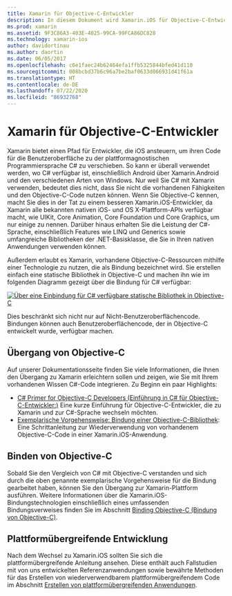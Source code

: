 ```yaml
---
title: Xamarin für Objective-C-Entwickler
description: In diesem Dokument wird Xamarin.iOS für Objective-C-Entwickler erläutert. Es enthält Links zu Leitfaden, die den Übergang von Objective-C zu C#, das Einbinden einer Objective-C-Bibliothek für die Verwendung in C# und das Erstellen einer plattformübergeifenden mobilen App beschreiben.
ms.prod: xamarin
ms.assetid: 9F3C86A3-403E-4025-99CA-99FCA86DC828
ms.technology: xamarin-ios
author: davidortinau
ms.author: daortin
ms.date: 06/05/2017
ms.openlocfilehash: c6e1faec24b62464efa1ffb5325844bfed41d110
ms.sourcegitcommit: 008bcbd37b6c96a7be2baf0633d066931d41f61a
ms.translationtype: HT
ms.contentlocale: de-DE
ms.lasthandoff: 07/22/2020
ms.locfileid: "86932768"
---
```

# <a name="xamarin-for-objective-c-developers"></a>Xamarin für Objective-C-Entwickler

Xamarin bietet einen Pfad für Entwickler, die iOS ansteuern, um ihren Code für die Benutzeroberfläche zu der plattformagnostischen Programmiersprache C# zu verschieben. So kann er überall verwendet werden, wo C# verfügbar ist, einschließlich Android über Xamarin.Android und den verschiedenen Arten von Windows. Nur weil Sie C# mit Xamarin verwenden, bedeutet dies nicht, dass Sie nicht die vorhandenen Fähigkeiten und den Objective-C-Code nutzen können. Wenn Sie Objective-C kennen, macht Sie dies in der Tat zu einem besseren Xamarin.iOS-Entwickler, da Xamarin alle bekannten nativen iOS- und OS X-Plattform-APIs verfügbar macht, wie UIKit, Core Animation, Core Foundation und Core Graphics, um nur einige zu nennen. Darüber hinaus erhalten Sie die Leistung der C#-Sprache, einschließlich Features wie LINQ und Generics sowie umfangreiche Bibliotheken der .NET-Basisklasse, die Sie in Ihren nativen Anwendungen verwenden können.

Außerdem erlaubt es Xamarin, vorhandene Objective-C-Ressourcen mithilfe einer Technologie zu nutzen, die als Bindung bezeichnet wird. Sie erstellen einfach eine statische Bibliothek in Objective-C und machen ihn wie im folgenden Diagramm gezeigt über die Bindung für C# verfügbar:

 [![Über eine Einbindung für C# verfügbare statische Bibliothek in Objective-C](images/01-bindings.png)](images/01-bindings.png#lightbox)

Dies beschränkt sich nicht nur auf Nicht-Benutzeroberflächencode. Bindungen können auch Benutzeroberflächencode, der in Objective-C entwickelt wurde, verfügbar machen.

## <a name="transitioning-from-objective-c"></a>Übergang von Objective-C

Auf unserer Dokumentationsseite finden Sie viele Informationen, die Ihnen den Übergang zu Xamarin erleichtern sollen und zeigen, wie Sie mit Ihrem vorhandenen Wissen C#-Code integrieren. Zu Beginn ein paar Highlights:

- [C# Primer for Objective-C Developers (Einführung in C# für Objective-C-Entwickler:)](primer.md) Eine kurze Einführung für Objective-C-Entwickler, die zu Xamarin und zur C#-Sprache wechseln möchten. 
- [Exemplarische Vorgehensweise: Bindung einer Objective-C-Bibliothek](~/ios/platform/binding-objective-c/walkthrough.md): Eine Schrittanleitung zur Wiederverwendung von vorhandenem Objective-C-Code in einer Xamarin.iOS-Anwendung. 

## <a name="binding-objective-c"></a>Binden von Objective-C

Sobald Sie den Vergleich von C# mit Objective-C verstanden und sich durch die oben genannte exemplarische Vorgehensweise für die Bindung gearbeitet haben, können Sie den Übergang zur Xamarin-Plattform ausführen. Weitere Informationen über die Xamarin.iOS-Bindungstechnologien einschließlich eines umfassenden Bindungsverweises finden Sie im Abschnitt [Binding Objective-C (Bindung von Objective-C)](~/ios/platform/binding-objective-c/index.md).

## <a name="cross-platform-development"></a>Plattformübergreifende Entwicklung

Nach dem Wechsel zu Xamarin.iOS sollten Sie sich die plattformübergreifende Anleitung ansehen. Diese enthält auch Fallstudien mit von uns entwickelten Referenzanwendungen sowie bewährte Methoden für das Erstellen von wiederverwendbarem plattformübergreifendem Code im Abschnitt [Erstellen von plattformübergreifenden Anwendungen](~/cross-platform/app-fundamentals/building-cross-platform-applications/index.md).
